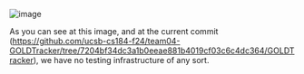 ![image](https://github.com/user-attachments/assets/1da02122-4c1c-405a-ae20-3d2b975e11b8)

As you can see at this image, and at the current commit (https://github.com/ucsb-cs184-f24/team04-GOLDTracker/tree/7204bf34dc3a1b0eeae881b4019cf03c6c4dc364/GOLDTracker), we have no testing infrastructure of any sort.
